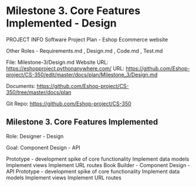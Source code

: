 # Milestone 3. Core Features Implemented - Design
PROJECT INFO
Software Project Plan - Eshop Ecommerce website

Other Roles - Requirements.md , Design.md , Code.md , Test.md

File: Milestone-3/Design.md
Website URL: https://eshopproject.pythonanywhere.com/
URL: https://github.com/Eshop-project/CS-350/edit/master/docs/plan/Milestone_3/Design.md

Documents: https://github.com/Eshop-project/CS-350/tree/master/docs/plan

Git Repo: https://github.com/Eshop-project/CS-350

## Milestone 3. Core Features Implemented
Role: Designer - Design

Goal: Component Design - API

Prototype - development spike of core functionality
Implement data models
Implement views
Implement URL routes
Book Builder - Component Design - API
Prototype - development spike of core functionality
Implement data models
Implement views
Implement URL routes
